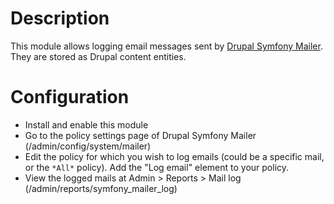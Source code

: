 # Description

This module allows logging email messages sent by
[Drupal Symfony Mailer](https://www.drupal.org/project/symfony_mailer).
They are stored as Drupal content entities.

# Configuration

* Install and enable this module
* Go to the policy settings page of Drupal Symfony Mailer 
  (/admin/config/system/mailer)
* Edit the policy for which you wish to log emails (could be a specific mail, or
  the `*All*` policy). Add the "Log email" element to your policy.
* View the logged mails at Admin > Reports > Mail log
  (/admin/reports/symfony_mailer_log)
